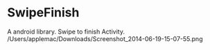 SwipeFinish
===========

A android library. Swipe to finish Activity.
/Users/applemac/Downloads/Screenshot_2014-06-19-15-07-55.png